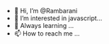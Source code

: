 - 👋 Hi, I’m @Rambarani
- 👀 I’m interested in javascript...
- 🌱 Always learning ...
- 📫 How to reach me ...

<!---
Rambarani/Rambarani is a ✨ special ✨ repository because its `README.md` (this file) appears on your GitHub profile.
You can click the Preview link to take a look at your changes.
--->

